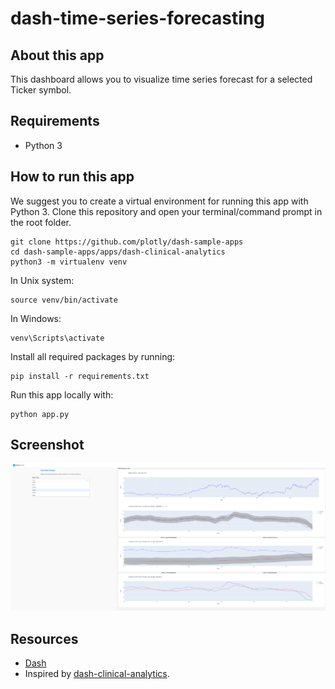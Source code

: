 # dash-time-series-forecasting

## About this app

This dashboard allows you to visualize time series forecast for a selected Ticker symbol.

## Requirements

* Python 3

## How to run this app

We suggest you to create a virtual environment for running this app with Python 3. Clone this repository 
and open your terminal/command prompt in the root folder.

```
git clone https://github.com/plotly/dash-sample-apps
cd dash-sample-apps/apps/dash-clinical-analytics
python3 -m virtualenv venv

```
In Unix system:
```
source venv/bin/activate

```
In Windows: 

```
venv\Scripts\activate
```

Install all required packages by running:
```
pip install -r requirements.txt
```

Run this app locally with:
```
python app.py
```

## Screenshot

![screenshot](assets/Screencapture.png)

## Resources

* [Dash](https://dash.plot.ly/)
* Inspired by [dash-clinical-analytics](https://github.com/plotly/dash-sample-apps/tree/main/apps/dash-clinical-analytics).

